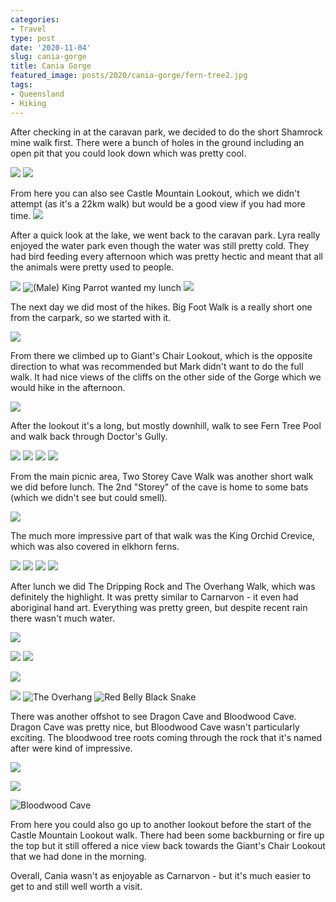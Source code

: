 ```yaml
---
categories:
- Travel
type: post
date: '2020-11-04'
slug: cania-gorge
title: Cania Gorge
featured_image: posts/2020/cania-gorge/fern-tree2.jpg
tags:
- Queensland
- Hiking
---
```


After checking in at the caravan park, we decided to do the short Shamrock mine walk first. There were a bunch of holes in the ground including an open pit that you could look down which was pretty cool.

![](gold-mines-1.jpg)
![](gold-mines-2.jpg)

From here you can also see Castle Mountain Lookout, which we didn't attempt (as it's a 22km walk) but would be a good view if you had more time.
![](castle-mountain.jpg)

After a quick look at the lake, we went back to the caravan park. Lyra really enjoyed the water park even though the water was still pretty cold. They had bird feeding every afternoon which was pretty hectic and meant that all the animals were pretty used to people.

![](big4-1.jpg)
![](big4-2.jpg "(Male) King Parrot wanted my lunch")
![](big4-4.jpg)

The next day we did most of the hikes. Big Foot Walk is a really short one from the carpark, so we started with it.

![](big-foot.jpg)

From there we climbed up to Giant's Chair Lookout, which is the opposite direction to what was recommended but Mark didn't want to do the full walk. It had nice views of the cliffs on the other side of the Gorge which we would hike in the afternoon.

![](giants-chair.jpg)

After the lookout it's a long, but mostly downhill, walk to see Fern Tree Pool and walk back through Doctor's Gully.

![](fern-tree1.jpg)
![](fern-tree2.jpg)
![](fern-tree3.jpg)
![](fern-tree4.jpg)

From the main picnic area, Two Storey Cave Walk was another short walk we did before lunch. The 2nd "Storey" of the cave is home to some bats (which we didn't see but could smell).

![](2storey-cave.jpg)

The much more impressive part of that walk was the King Orchid Crevice, which was also covered in elkhorn ferns.

![](crevice-1.jpg)
![](crevice-2.jpg)
![](crevice-3.jpg)
![](crevice-4.jpg)

After lunch we did The Dripping Rock and The Overhang Walk, which was definitely the highlight. It was pretty similar to Carnarvon - it even had aboriginal hand art. Everything was pretty green, but despite recent rain there wasn't much water.

![](cania-walk.jpg)

![](cania-walk2.jpg)
![](cania-walk3.jpg)

![](dripping-rock2.jpg)

![](overhang-1.jpg)
![](overhang-2.jpg "The Overhang")
![](red-belly.jpg "Red Belly Black Snake")

There was another offshot to see Dragon Cave and Bloodwood Cave. Dragon Cave was pretty nice, but Bloodwood Cave wasn't particularly exciting. The bloodwood tree roots coming through the rock that it's named after were kind of impressive.

![](dragon-cave2.jpg)

![](dragon-cave1.jpg)

![](bloodwood-cave.jpg "Bloodwood Cave")

From here you could also go up to another lookout before the start of the Castle Mountain Lookout walk. There had been some backburning or fire up the top but it still offered a nice view back towards the Giant's Chair Lookout that we had done in the morning.

Overall, Cania wasn't as enjoyable as Carnarvon - but it's much easier to get to and still well worth a visit.
